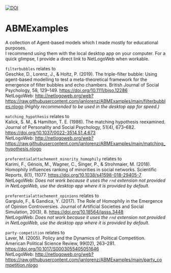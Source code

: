 [![DOI](https://zenodo.org/badge/802583175.svg)](https://zenodo.org/doi/10.5281/zenodo.11214826)

# ABMExamples

A collection of Agent-based models which I made mostly for educational purposes.   
I recommend using them with the local desktop app on your computer. For a quick glimpse, I provide a direct link to NetLogoWeb when workable.

`filterbubbles` relates to   
Geschke, D., Lorenz, J., & Holtz, P. (2019). The triple-filter bubble: Using agent-based modelling to test a meta-theoretical framework for the emergence of filter bubbles and echo chambers. British Journal of Social Psychology, 58, 129–149. https://doi.org/10.1111/bjso.12286  
NetLogoWeb: http://netlogoweb.org/web?https://raw.githubusercontent.com/janlorenz/ABMExamples/main/filterbubbles.nlogo *(Highly recommended to be used in the desktop app for speed.)* 

`matching_hypothesis` relates to   
Kalick, S. M., & Hamilton, T. E. (1986). The matching hypothesis reexamined. Journal of Personality and Social Psychology, 51(4), 673–682. https://doi.org/10.1037/0022-3514.51.4.673  
NetLogoWeb: http://netlogoweb.org/web?https://raw.githubusercontent.com/janlorenz/ABMExamples/main/matching_hypothesis.nlogo

`preferentialattachement_minority_homophily` relates to     
Karimi, F., Génois, M., Wagner, C., Singer, P., & Strohmaier, M. (2018). Homophily influences ranking of minorities in social networks. Scientific Reports, 8(1), 11077. https://doi.org/10.1038/s41598-018-29405-7  
NetLogoWeb: *Does not work because it uses the `rnd` extension not provided in NetLogoWeb, use the desktop app where it is provided by default.* 

`preferentialattachement_opinions` relates to   
Gargiulo, F., & Gandica, Y. (2017). The Role of Homophily in the Emergence of Opinion Controversies. Journal of Artificial Societies and Social Simulation, 20(3), 8. https://doi.org/10.18564/jasss.3448  
NetLogoWeb: *Does not work because it uses the `rnd` extension not provided in NetLogoWeb, use the desktop app where it is provided by default.* 

`party-competition` relates to   
Laver, M. (2005). Policy and the Dynamics of Political Competition. American Political Science Review, 99(02), 263–281. https://doi.org/10.1017/S0003055405051646  
NetLogoWeb: http://netlogoweb.org/web?https://raw.githubusercontent.com/janlorenz/ABMExamples/main/party_competition.nlogo

